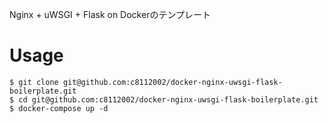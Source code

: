Nginx + uWSGI + Flask on Dockerのテンプレート

# Usage

```
$ git clone git@github.com:c8112002/docker-nginx-uwsgi-flask-boilerplate.git
$ cd git@github.com:c8112002/docker-nginx-uwsgi-flask-boilerplate.git
$ docker-compose up -d
```
